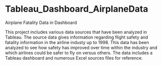 # Tableau_Dashboard_AirplaneData
Airplane Fatality Data in Dashboard

This project includes various data sources that have been analyzed in Tableau. The source data gives information regarding flight safety and fatality information in the airline industy 
up to 1998. This data has been analyzed to see how safety has improved over time within the industry and which airlines could be safer to fly on versus others. 
The data includes a Tableau dashboard and numerous Excel sources files for reference.
